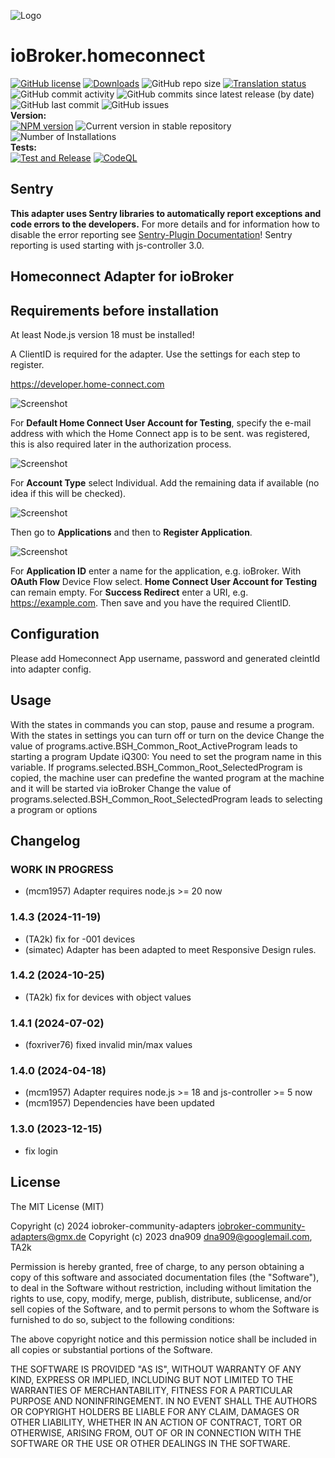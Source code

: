 ![Logo](admin/homeconnect.png)

# ioBroker.homeconnect

[![GitHub license](https://img.shields.io/github/license/iobroker-community-adapters/ioBroker.homeconnect)](https://github.com/iobroker-community-adapters/ioBroker.homeconnect/blob/main/LICENSE)
[![Downloads](https://img.shields.io/npm/dm/iobroker.homeconnect.svg)](https://www.npmjs.com/package/iobroker.homeconnect)
![GitHub repo size](https://img.shields.io/github/repo-size/iobroker-community-adapters/ioBroker.homeconnect)
[![Translation status](https://weblate.iobroker.net/widgets/adapters/-/homeconnect/svg-badge.svg)](https://weblate.iobroker.net/engage/adapters/?utm_source=widget)</br>
![GitHub commit activity](https://img.shields.io/github/commit-activity/m/iobroker-community-adapters/ioBroker.homeconnect)
![GitHub commits since latest release (by date)](https://img.shields.io/github/commits-since/iobroker-community-adapters/ioBroker.homeconnect/latest)
![GitHub last commit](https://img.shields.io/github/last-commit/iobroker-community-adapters/ioBroker.homeconnect)
![GitHub issues](https://img.shields.io/github/issues/iobroker-community-adapters/ioBroker.homeconnect)
</br>
**Version:** </br>
[![NPM version](http://img.shields.io/npm/v/iobroker.homeconnect.svg)](https://www.npmjs.com/package/iobroker.homeconnect)
![Current version in stable repository](https://iobroker.live/badges/homeconnect-stable.svg)
![Number of Installations](https://iobroker.live/badges/homeconnect-installed.svg)
</br>
**Tests:** </br>
[![Test and Release](https://github.com/iobroker-community-adapters/ioBroker.homeconnect/actions/workflows/test-and-release.yml/badge.svg)](https://github.com/iobroker-community-adapters/ioBroker.homeconnect/actions/workflows/test-and-release.yml)
[![CodeQL](https://github.com/iobroker-community-adapters/ioBroker.homeconnect/actions/workflows/codeql.yml/badge.svg)](https://github.com/iobroker-community-adapters/ioBroker.homeconnect/actions/workflows/codeql.yml)

## Sentry

**This adapter uses Sentry libraries to automatically report exceptions and code errors to the developers.**
For more details and for information how to disable the error reporting see [Sentry-Plugin Documentation](https://github.com/ioBroker/plugin-sentry#plugin-sentry)! Sentry reporting is used starting with js-controller 3.0.

## Homeconnect Adapter for ioBroker

## Requirements before installation

At least Node.js version 18 must be installed!

A ClientID is required for the adapter. Use the settings for each step to register.

<https://developer.home-connect.com>

![Screenshot](img/registrierung1.JPG)

For **Default Home Connect User Account for Testing**, specify the e-mail address with which the Home Connect app is to be sent.
was registered, this is also required later in the authorization process.

![Screenshot](img/registrierung2.JPG)

For **Account Type** select Individual. Add the remaining data if available (no idea if this will be checked).

![Screenshot](img/application1.JPG)

Then go to **Applications** and then to **Register Application**.

![Screenshot](img/application2.JPG)

For **Application ID** enter a name for the application, e.g. ioBroker. With **OAuth Flow** Device Flow select.
**Home Connect User Account for Testing** can remain empty. For **Success Redirect** enter a URI, e.g. https://example.com.
Then save and you have the required ClientID.

## Configuration

Please add Homeconnect App username, password and generated cleintId into adapter config.

## Usage

With the states in commands you can stop, pause and resume a program.
With the states in settings you can turn off or turn on the device
Change the value of programs.active.BSH_Common_Root_ActiveProgram leads to starting a program
Update iQ300: You need to set the program name in this variable. If programs.selected.BSH_Common_Root_SelectedProgram is copied, the machine user can predefine the wanted program at the machine and it will be started via ioBroker
Change the value of programs.selected.BSH_Common_Root_SelectedProgram leads to selecting a program or options

## Changelog

<!--
    Placeholder for the next version (at the beginning of the line):
    ### **WORK IN PROGRESS**
-->
### **WORK IN PROGRESS**

- (mcm1957) Adapter requires node.js >= 20 now

### 1.4.3 (2024-11-19)

- (TA2k) fix for -001 devices
- (simatec) Adapter has been adapted to meet Responsive Design rules.

### 1.4.2 (2024-10-25)

- (TA2k) fix for devices with object values

### 1.4.1 (2024-07-02)

- (foxriver76) fixed invalid min/max values

### 1.4.0 (2024-04-18)

- (mcm1957) Adapter requires node.js >= 18 and js-controller >= 5 now
- (mcm1957) Dependencies have been updated

### 1.3.0 (2023-12-15)

- fix login

## License

The MIT License (MIT)

Copyright (c) 2024 iobroker-community-adapters <iobroker-community-adapters@gmx.de>
Copyright (c) 2023 dna909 <dna909@googlemail.com>, TA2k

Permission is hereby granted, free of charge, to any person obtaining a copy
of this software and associated documentation files (the "Software"), to deal
in the Software without restriction, including without limitation the rights
to use, copy, modify, merge, publish, distribute, sublicense, and/or sell
copies of the Software, and to permit persons to whom the Software is
furnished to do so, subject to the following conditions:

The above copyright notice and this permission notice shall be included in
all copies or substantial portions of the Software.

THE SOFTWARE IS PROVIDED "AS IS", WITHOUT WARRANTY OF ANY KIND, EXPRESS OR
IMPLIED, INCLUDING BUT NOT LIMITED TO THE WARRANTIES OF MERCHANTABILITY,
FITNESS FOR A PARTICULAR PURPOSE AND NONINFRINGEMENT. IN NO EVENT SHALL THE
AUTHORS OR COPYRIGHT HOLDERS BE LIABLE FOR ANY CLAIM, DAMAGES OR OTHER
LIABILITY, WHETHER IN AN ACTION OF CONTRACT, TORT OR OTHERWISE, ARISING FROM,
OUT OF OR IN CONNECTION WITH THE SOFTWARE OR THE USE OR OTHER DEALINGS IN
THE SOFTWARE.
